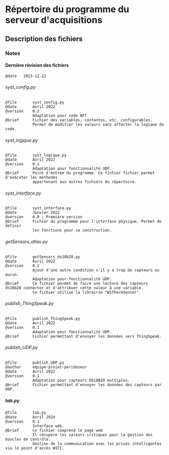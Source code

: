 # Répertoire du programme du serveur d'acquisitions

## Description des fichiers
### Notes
#### Dernière révision des fichiers
    @date   2023-12-22
###### syst_config.py
    @file       syst_config.py
    @date       Avril 2022
    @version    0.2
                Adaptation pour code NFT
    @brief      Fichier des variables, contantes, etc. configurables.
                Permet de modifier les valeurs sans affecter la logique du code.
###### syst_logique.py
    @file       syst_logique.py
    @date       Avril 2022
    @version    0.1
                Adaptation pour fonctionnalité UDP.
    @brief      Point d'entrée du programme. Ce fichier fichier permet d'exécuter les méthodes
                appartenant aux autres fichiers du répertoire.
###### syst_interface.py
    @file       syst_interface.py
    @date       Janvier 2022
    @version    0.0 : Première version
    @brief      Fichier du programme pour l'interface physique. Permet de définir
                les fonctions pour sa construction.
###### getSensors_atlas.py
    @file       getSensors_ds18b20.py
    @date       Avril 2022
    @version    0.2
                Ajout d'une autre condition s'il y a trop de capteurs ou aucun.
                Adaptation pour fonctionnalité UDP.
    @brief      Ce fichier permet de faire une lecture des capteurs ds18b20 connecter et d'attribuer cette valeur à une variable.
                Ce fichier utilise la librairie "W1ThermSensor".
###### publish_ThingSpeak.py
    @file       publish_ThingSpeak.py
    @date       Avril 2022
    @version    0.1
                Adaptation pour fonctionnalité UDP.
    @brief      Fichier permettant d'envoyer les données vers ThingSpeak.
###### publish_UDP.py
    @file       publish_UDP.py
    @author     equipe-projet-peridoseur
    @date       Avril 2022
    @version    0.1
                Adaptation pour capteurs DS18B20 multiples.
    @brief      Fichier permettant d'envoyer les données des capteurs par UDP.
##### tab.py
    @file       tab.py
    @date       Avril 2024
    @version    0.1
                Interface web.
    @brief      Ce fichier comprend le page web
                Il récupère les valeurs critiques pour la gestion des boucles de contrôle.
                Gestion de la communication avec les prises intelligentes via le point d'accès WIFI.
